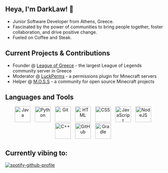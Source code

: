 ## Heya, I'm DarkLaw! 👋
- Junior Software Developer from Athens, Greece.
- Fascinated by the power of communities to bring people together, foster collaboration, and drive positive change.
- Fueled on Coffee and Steak.

## Current Projects & Contributions
- Founder @ [League of Greece](https://discord.gg/league-of-greece-923696773141241938) - the largest League of Legends community server in Greece
- Moderator @ [LuckPerms](https://github.com/LuckPerms) - a permissions plugin for Minecraft servers
- Helper @ [M.O.S.S](https://github.com/MinecraftOSS) - a community for open source Minecraft projects

## Languages and Tools

<div align="center">
    <img alt="Java" width="50px" style="padding-right:10px;" src="https://cdn.jsdelivr.net/gh/devicons/devicon/icons/java/java-original.svg"/>
    <img alt="Python" width="50px" style="padding-right:10px;" src="https://cdn.jsdelivr.net/gh/devicons/devicon/icons/python/python-original.svg"/>
    <img alt="Git" width="50px" style="padding-right:10px;" src="https://cdn.jsdelivr.net/gh/devicons/devicon/icons/git/git-original.svg"/>
    <img alt="HTML" width="50px" style="padding-right:10px;" src="https://cdn.jsdelivr.net/gh/devicons/devicon/icons/html5/html5-original.svg"/>
    <img alt="CSS" width="50px" style="padding-right:10px;" src="https://cdn.jsdelivr.net/gh/devicons/devicon/icons/css3/css3-original.svg"/>
    <img alt="JavaScript" width="50px" style="padding-right:10px;" src="https://cdn.jsdelivr.net/gh/devicons/devicon/icons/javascript/javascript-original.svg"/>
    <img alt="NodeJS" width="50px" style="padding-right:10px;" src="https://cdn.jsdelivr.net/gh/devicons/devicon/icons/nodejs/nodejs-original.svg"/>
    <img alt="C++" width="50px" style="padding-right:10px;" src="https://cdn.jsdelivr.net/gh/devicons/devicon/icons/cplusplus/cplusplus-original.svg"/>
    <img alt="GitHub" width="50px" style="padding-right:10px;" src="https://cdn.jsdelivr.net/gh/devicons/devicon/icons/github/github-original.svg"/>
    <img alt="Gradle" width="50px" style="padding-right:10px;" src="https://cdn.jsdelivr.net/gh/devicons/devicon/icons/gradle/gradle-original.svg"/>
</div>

## Currently vibing to:

[![spotify-github-profile](https://spotify-github-profile.vercel.app/api/view?uid=mjcremvtb5larpjuqxdvgp0jt&cover_image=true&theme=novatorem&show_offline=false&background_color=121212&interchange=true&bar_color=53b14f&bar_color_cover=false)](https://spotify-github-profile.vercel.app/api/view?uid=mjcremvtb5larpjuqxdvgp0jt&redirect=true)

<!-- ### 📊 Stats
Stats currently suck, so we don't show them.
![ImDarkLaw's GitHub stats](https://github-readme-stats.vercel.app/api?username=imdarklaw&show_icons=true&theme=gruvbox) -->
